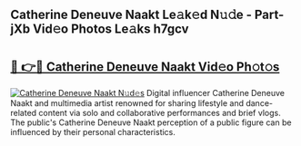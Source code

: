 ## Catherine Deneuve Naakt Le𝚊k𝚎d N𝚞𝚍e - Part-jXb Vid𝚎o Photos Le𝚊ks h7gcv

# <h2><a href="http://fb1dqfh.evod.top/?m=Catherine+Deneuve+Naakt">🔗 👉🔴 Catherine Deneuve Naakt Vid𝚎o Ph𝚘t𝚘s</a></h2>

[![Catherine Deneuve Naakt N𝚞d𝚎s](https://i.imgur.com/8V9OHl7.gif)](http://fb1dqfh.evod.top/?m=Catherine+Deneuve+Naakt)
Digital influencer Catherine Deneuve Naakt and multimedia artist renowned for sharing lifestyle and dance-related content via solo and collaborative performances and brief vlogs. The public's Catherine Deneuve Naakt perception of a public figure can be influenced by their personal characteristics. 
